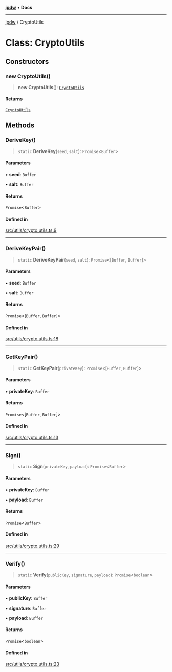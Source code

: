 [**ipdw**](../README.md) • **Docs**

***

[ipdw](../globals.md) / CryptoUtils

# Class: CryptoUtils

## Constructors

### new CryptoUtils()

> **new CryptoUtils**(): [`CryptoUtils`](CryptoUtils.md)

#### Returns

[`CryptoUtils`](CryptoUtils.md)

## Methods

### DeriveKey()

> `static` **DeriveKey**(`seed`, `salt`): `Promise`\<`Buffer`\>

#### Parameters

• **seed**: `Buffer`

• **salt**: `Buffer`

#### Returns

`Promise`\<`Buffer`\>

#### Defined in

[src/utils/crypto.utils.ts:9](https://github.com/ansi-code/ipdw/blob/01fadcc9abca9fbd90e38855b259b101aa727349/src/utils/crypto.utils.ts#L9)

***

### DeriveKeyPair()

> `static` **DeriveKeyPair**(`seed`, `salt`): `Promise`\<[`Buffer`, `Buffer`]\>

#### Parameters

• **seed**: `Buffer`

• **salt**: `Buffer`

#### Returns

`Promise`\<[`Buffer`, `Buffer`]\>

#### Defined in

[src/utils/crypto.utils.ts:18](https://github.com/ansi-code/ipdw/blob/01fadcc9abca9fbd90e38855b259b101aa727349/src/utils/crypto.utils.ts#L18)

***

### GetKeyPair()

> `static` **GetKeyPair**(`privateKey`): `Promise`\<[`Buffer`, `Buffer`]\>

#### Parameters

• **privateKey**: `Buffer`

#### Returns

`Promise`\<[`Buffer`, `Buffer`]\>

#### Defined in

[src/utils/crypto.utils.ts:13](https://github.com/ansi-code/ipdw/blob/01fadcc9abca9fbd90e38855b259b101aa727349/src/utils/crypto.utils.ts#L13)

***

### Sign()

> `static` **Sign**(`privateKey`, `payload`): `Promise`\<`Buffer`\>

#### Parameters

• **privateKey**: `Buffer`

• **payload**: `Buffer`

#### Returns

`Promise`\<`Buffer`\>

#### Defined in

[src/utils/crypto.utils.ts:29](https://github.com/ansi-code/ipdw/blob/01fadcc9abca9fbd90e38855b259b101aa727349/src/utils/crypto.utils.ts#L29)

***

### Verify()

> `static` **Verify**(`publicKey`, `signature`, `payload`): `Promise`\<`boolean`\>

#### Parameters

• **publicKey**: `Buffer`

• **signature**: `Buffer`

• **payload**: `Buffer`

#### Returns

`Promise`\<`boolean`\>

#### Defined in

[src/utils/crypto.utils.ts:23](https://github.com/ansi-code/ipdw/blob/01fadcc9abca9fbd90e38855b259b101aa727349/src/utils/crypto.utils.ts#L23)
